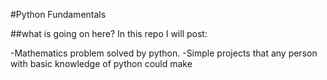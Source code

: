 #Python Fundamentals 

##what is going on here?
In this repo I will post:

 -Mathematics problem solved by python.
 -Simple projects that any person with basic knowledge of python could make

